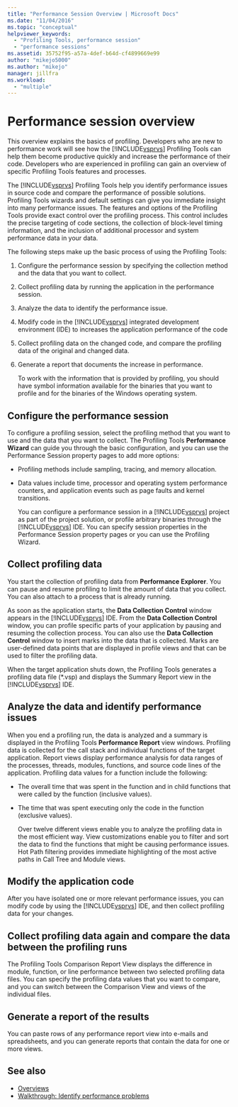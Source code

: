 ```yaml
---
title: "Performance Session Overview | Microsoft Docs"
ms.date: "11/04/2016"
ms.topic: "conceptual"
helpviewer_keywords:
  - "Profiling Tools, performance session"
  - "performance sessions"
ms.assetid: 35752f95-a57a-4def-b64d-cf4899669e99
author: "mikejo5000"
ms.author: "mikejo"
manager: jillfra
ms.workload:
  - "multiple"
---
```

# Performance session overview
This overview explains the basics of profiling. Developers who are new to performance work will see how the [!INCLUDE[vsprvs](../code-quality/includes/vsprvs_md.md)] Profiling Tools can help them become productive quickly and increase the performance of their code. Developers who are experienced in profiling can gain an overview of specific Profiling Tools features and processes.

 The [!INCLUDE[vsprvs](../code-quality/includes/vsprvs_md.md)] Profiling Tools help you identify performance issues in source code and compare the performance of possible solutions. Profiling Tools wizards and default settings can give you immediate insight into many performance issues. The features and options of the Profiling Tools provide exact control over the profiling process. This control includes the precise targeting of code sections, the collection of block-level timing information, and the inclusion of additional processor and system performance data in your data.

 The following steps make up the basic process of using the Profiling Tools:

1. Configure the performance session by specifying the collection method and the data that you want to collect.

2. Collect profiling data by running the application in the performance session.

3. Analyze the data to identify the performance issue.

4. Modify code in the [!INCLUDE[vsprvs](../code-quality/includes/vsprvs_md.md)] integrated development environment (IDE) to increases the application performance of the code

5. Collect profiling data on the changed code, and compare the profiling data of the original and changed data.

6. Generate a report that documents the increase in performance.

   To work with the information that is provided by profiling, you should have symbol information available for the binaries that you want to profile and for the binaries of the Windows operating system.

## Configure the performance session
 To configure a profiling session, select the profiling method that you want to use and the data that you want to collect. The Profiling Tools **Performance Wizard** can guide you through the basic configuration, and you can use the Performance Session property pages to add more options:

- Profiling methods include sampling, tracing, and memory allocation.

- Data values include time, processor and operating system performance counters, and application events such as page faults and kernel transitions.

  You can configure a performance session in a [!INCLUDE[vsprvs](../code-quality/includes/vsprvs_md.md)] project as part of the project solution, or profile arbitrary binaries through the [!INCLUDE[vsprvs](../code-quality/includes/vsprvs_md.md)] IDE. You can specify session properties in the Performance Session property pages or you can use the Profiling Wizard.

## Collect profiling data
 You start the collection of profiling data from **Performance Explorer**. You can pause and resume profiling to limit the amount of data that you collect. You can also attach to a process that is already running.

 As soon as the application starts, the **Data Collection Control** window appears in the [!INCLUDE[vsprvs](../code-quality/includes/vsprvs_md.md)] IDE. From the **Data Collection Control** window, you can profile specific parts of your application by pausing and resuming the collection process. You can also use the **Data Collection Control** window to insert marks into the data that is collected. Marks are user-defined data points that are displayed in profile views and that can be used to filter the profiling data.

 When the target application shuts down, the Profiling Tools generates a profiling data file (*.vsp) and displays the Summary Report view in the [!INCLUDE[vsprvs](../code-quality/includes/vsprvs_md.md)] IDE.

## Analyze the data and identify performance issues
 When you end a profiling run, the data is analyzed and a summary is displayed in the Profiling Tools **Performance Report** view windows. Profiling data is collected for the call stack and individual functions of the target application. Report views display performance analysis for data ranges of the processes, threads, modules, functions, and source code lines of the application. Profiling data values for a function include the following:

- The overall time that was spent in the function and in child functions that were called by the function (inclusive values).

- The time that was spent executing only the code in the function (exclusive values).

  Over twelve different views enable you to analyze the profiling data in the most efficient way. View customizations enable you to filter and sort the data to find the functions that might be causing performance issues. Hot Path filtering provides immediate highlighting of the most active paths in Call Tree and Module views.

## Modify the application code
 After you have isolated one or more relevant performance issues, you can modify code by using the [!INCLUDE[vsprvs](../code-quality/includes/vsprvs_md.md)] IDE, and then collect profiling data for your changes.

## Collect profiling data again and compare the data between the profiling runs
 The Profiling Tools Comparison Report View displays the difference in module, function, or line performance between two selected profiling data files. You can specify the profiling data values that you want to compare, and you can switch between the Comparison View and views of the individual files.

## Generate a report of the results
 You can paste rows of any performance report view into e-mails and spreadsheets, and you can generate reports that contain the data for one or more views.

## See also
- [Overviews](../profiling/overviews-performance-tools.md)
- [Walkthrough: Identify performance problems](beginners-guide-to-cpu-sampling.md)